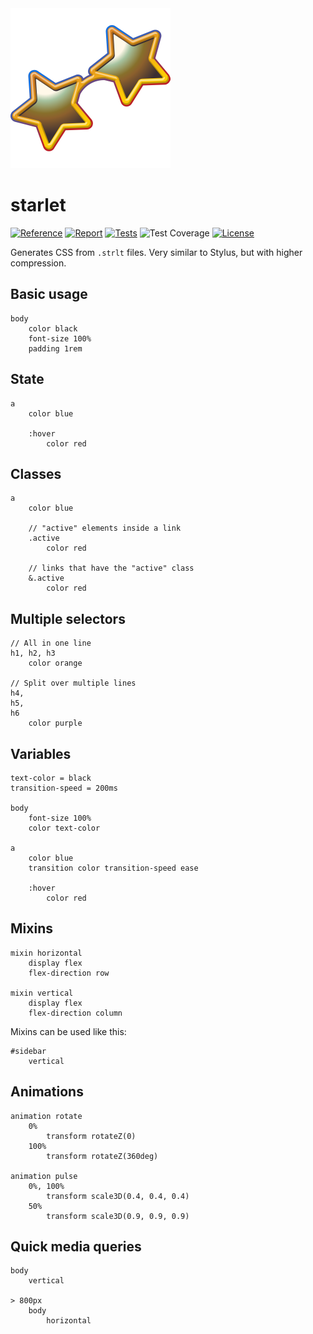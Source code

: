 <img src="https://github.com/facefunk/starlet/blob/master/logo.svg" width="256" height="256" alt="starlet" title="starlet">

# starlet

[![Reference][godoc-img]][godoc-url]
[![Report][report-img]][report-url]
[![Tests][tests-img]][tests-url]
![Test Coverage][cover-img]
[![License][license-img]][license-url]

Generates CSS from `.strlt` files. Very similar to Stylus, but with higher compression.

## Basic usage

```starlet
body
	color black
	font-size 100%
	padding 1rem
```

## State

```starlet
a
	color blue

	:hover
		color red
```

## Classes

```starlet
a
	color blue

	// "active" elements inside a link
	.active
		color red

	// links that have the "active" class
	&.active
		color red
```

## Multiple selectors

```starlet
// All in one line
h1, h2, h3
	color orange

// Split over multiple lines
h4,
h5,
h6
	color purple
```

## Variables

```starlet
text-color = black
transition-speed = 200ms

body
	font-size 100%
	color text-color

a
	color blue
	transition color transition-speed ease
	
	:hover
		color red
```

## Mixins

```starlet
mixin horizontal
	display flex
	flex-direction row

mixin vertical
	display flex
	flex-direction column
```

Mixins can be used like this:

```starlet
#sidebar
	vertical
```

## Animations

```starlet
animation rotate
	0%
		transform rotateZ(0)
	100%
		transform rotateZ(360deg)

animation pulse
	0%, 100%
		transform scale3D(0.4, 0.4, 0.4)
	50%
		transform scale3D(0.9, 0.9, 0.9)
```

## Quick media queries

```starlet
body
	vertical

> 800px
	body
		horizontal
```

[godoc-img]: https://godoc.org/github.com/facefunk/starlet?status.svg
[godoc-url]: https://godoc.org/github.com/facefunk/starlet
[report-img]: https://goreportcard.com/badge/github.com/facefunk/starlet
[report-url]: https://goreportcard.com/report/github.com/facefunk/starlet
[tests-img]: https://github.com/facefunk/starlet/actions/workflows/go.yml/badge.svg
[tests-url]: https://github.com/facefunk/starlet/actions/workflows/go.yml
[cover-img]: https://img.shields.io/endpoint?url=https://gist.githubusercontent.com/facefunk/c5b87cdf38d8d642e841ce4ca79e31fa/raw/starlet__heads_master.json
[license-img]: https://img.shields.io/badge/license-MIT-blue.svg
[license-url]: https://github.com/facefunk/starlet/blob/master/LICENSE
